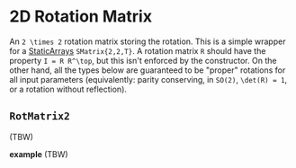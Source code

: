 # 2D Rotation Matrix

An ``2 \times 2`` rotation matrix storing the rotation.
This is a simple wrapper for a [StaticArrays](https://github.com/JuliaArrays/StaticArrays.jl) `SMatrix{2,2,T}`.
A rotation matrix ``R`` should have the property ``I = R R^\top``, but this isn't enforced by the constructor.
On the other hand, all the types below are guaranteed to be "proper" rotations for all input parameters (equivalently: parity conserving, in ``SO(2)``, ``\det(R) = 1``, or a rotation without reflection).

## `RotMatrix2`
(TBW)

**example**
(TBW)
